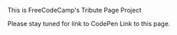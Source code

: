 This is FreeCodeCamp's Tribute Page Project

Please stay tuned for link to CodePen Link to this page.